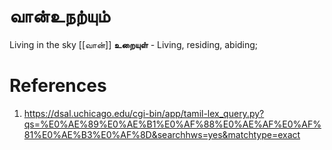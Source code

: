 # வான்உநற்யும்
Living in the sky
[[வான்]]
**உறையுள்** - Living, residing, abiding;
# References
1. https://dsal.uchicago.edu/cgi-bin/app/tamil-lex_query.py?qs=%E0%AE%89%E0%AE%B1%E0%AF%88%E0%AE%AF%E0%AF%81%E0%AE%B3%E0%AF%8D&searchhws=yes&matchtype=exact
